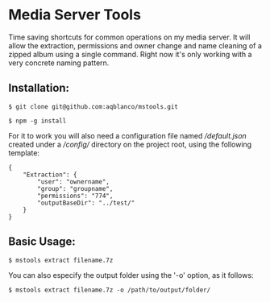 # Media Server Tools

Time saving shortcuts for common operations on my media server. It will allow the extraction, permissions and owner change and name cleaning of a zipped album using a single command. Right now it's only working with a very concrete naming pattern.

## Installation:
`$ git clone git@github.com:aqblanco/mstools.git`

`$ npm -g install`

For it to work you will also need a configuration file named */default.json* created under a */config/* directory on the project root, using the following template:

```
{
    "Extraction": {
        "user": "ownername",
        "group": "groupname",
        "permissions": "774",
        "outputBaseDir": "../test/"
    }
}
```

## Basic Usage:

`$ mstools extract filename.7z`

You can also especify the output folder using the '-o' option, as it follows:

`$ mstools extract filename.7z -o /path/to/output/folder/`

